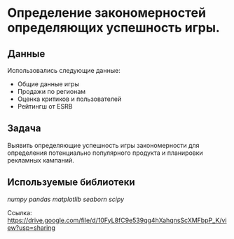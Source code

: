# Определение закономерностей определяющих успешность игры.

## Данные

Использовались следующие данные:
- Общие данные игры
- Продажи по регионам
- Оценка критиков и пользователей
- Рейтингш от ESRB

## Задача

Выявить определяющие успешность игры закономерности для определения потенциально популярного продукта и планировки рекламных кампаний.

## Используемые библиотеки

*numpy* *pandas* *matplotlib* *seaborn* *scipy*

Ссылка: https://drive.google.com/file/d/10FyL8fC9e539qg4hXahqnsScXMFbpP_K/view?usp=sharing
